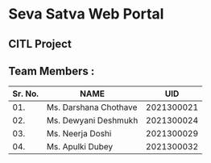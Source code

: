 # Seva Satva Web Portal

## CITL Project
## Team Members : 

| Sr. No. | NAME | UID | 
| -- | -- | -- | 
| 01. | Ms. Darshana Chothave | 2021300021 |
| 02. | Ms. Dewyani Deshmukh | 2021300024 |
| 03. | Ms. Neerja Doshi | 2021300029 |
| 04. | Ms. Apulki Dubey | 2021300032 | 
